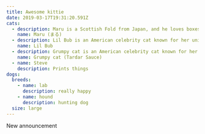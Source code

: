 ```yaml
---
title: Awesome kittie
date: 2019-03-17T19:31:20.591Z
cats:
  - description: Maru is a Scottish Fold from Japan, and he loves boxes.
    name: Maru (まる)
  - description: Lil Bub is an American celebrity cat known for her unique appearance.
    name: Lil Bub
  - description: Grumpy cat is an American celebrity cat known for her grumpy appearance.
    name: Grumpy cat (Tardar Sauce)
  - name: Steve
    description: Prints things
dogs:
  breeds:
    - name: lab
      description: really happy
    - name: hound
      description: hunting dog
  size: large
---
```

New announcement